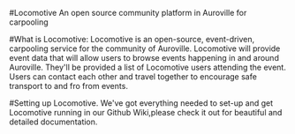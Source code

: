 #Locomotive
An open source community platform in Auroville for carpooling

#What is Locomotive:
Locomotive is an open-source, event-driven, carpooling service for the community of Auroville. Locomotive will provide event data that will allow users to browse events happening in and around Auroville. They'll be provided a list of Locomotive users attending the event. Users can contact each other and travel together to encourage safe transport to and fro from events.



#Setting up Locomotive.
We've got everything needed to set-up and get Locomotive running in our Github Wiki,please check it out for beautiful and detailed documentation.
